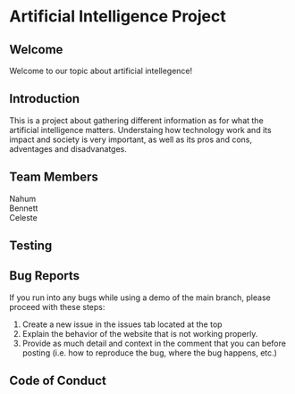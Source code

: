 <h1>Artificial Intelligence Project</h1>

<h2>Welcome</h2>
Welcome to our topic about artificial intellegence! 


<h2>Introduction</h2>
<p>This is a project about gathering different information as for what the artificial intelligence matters. Understaing how technology work and its impact and society is very important, as well as its pros and cons, adventages and disadvanatges. 


<h2>Team Members</h2>
Nahum
<br>
Bennett
<br>
Celeste

<h2>Testing</h2>

<h2>Bug Reports</h2>

If you run into any bugs while using a demo of the main branch, please proceed with these steps:

1. Create a new issue in the issues tab located at the top
2. Explain the behavior of the website that is not working properly.
3. Provide as much detail and context in the comment that you can before posting (i.e. how to reproduce the bug, where the bug happens, etc.)

<h2>Code of Conduct</h2>
    
